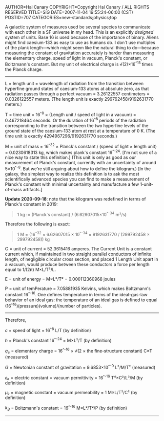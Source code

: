 AUTHOR=Hal Canary
COPYRIGHT=Copyright Hal Canary / ALL RIGHTS RESERVED
TITLE=SIG
DATE=2007-11-04 19:55:24-06:00 (CST)
POSTID=707
CATEGORIES=new-standards;physics;top

A galactic system of measures used be several species to communicate with each other in a SF universe in my head. This is an explicitly _designed_ system of units. Base 16 is used because of the importance of binary. Aliens might find caesium-133 as easy to use as humans do. I don't use multiples of the plank length—which might seem like the natural thing to do—because measuring the constant of gravitation accurately is harder than measuring the elementary charge, speed of light in vacuum, Planck's constant, or Boltzmann's constant. But my unit of electrical charge is √(2)×16<sup>^15</sup> times the Planck charge.

* * *

L = length unit = wavelength of radiation from the transition between hyperfine ground states of caesium-133 atoms at absolute zero, as that radiation passes through a perfect vacuum = 3.26122557 centimeters = 0.0326122557 meters. (The length unit is exactly 299792458/9192631770 meters.)

T = time unit = 16<sup>^8</sup> × (Length unit / speed of light in a vacuum) = 0.467218464 seconds. Or the duration of 16<sup>^8</sup> periods of the radiation corresponding to the transition between the two hyperfine levels of the ground state of the caesium-133 atom at rest at a temperature of 0 K. (The time unit is exactly 4294967296/9192631770 seconds.)

M = unit of mass = 16<sup>^32</sup> × Planck's constant / (speed of light × length unit) = 0.0230618313 kg, which makes plank's constant 16<sup>^-24</sup>. \[I'm not sure of a nice way to state this definition.\] (This unit is only as good as our measurement of Planck's constant, currently with an uncertainty of around 5×10<sup>^-8</sup>. But we're still arguing about how to define the kilogram.) \[In the galaxy, the simplest way to realize this definition is to ask the most scientifically advanced species you can find to make a measurement of Planck's constant with minimal uncertainty and manufacture a few 1-unit-of-mass artifacts.\]

<div class="box">

**Update 2020-09-18**: note that the kilogram was redefined in terms of  Planck's constant in 2019:

>   1 kg := (Planck's constant) / (6.62607015×10<sup>^-34</sup> m²/s)

Therefore the following is exact:

>   1 M = (16<sup>^32</sup> × 6.62607015 × 10<sup>^-34</sup> × 9192631770 / (299792458 × 299792458)) kg

</div>

C = unit of current = 52.3615416 amperes. The Current Unit is a constant current which, if maintained in two straight parallel conductors of infinite length, of negligible circular cross section, and placed 1 Length Unit apart in a vacuum, would produce between these conductors a force per length equal to 1/(2π) M×L/T²/L.

E = unit of energy = M×L²/T² = 0.000112360968 joules

P = unit of temPerature = 7.05881935 Kelvins, which makes Boltzmann's constant 16<sup>^-16</sup>. One defines temperature in terms of the ideal-gas-law behavior of an ideal gas: the temperature of an ideal gas is defined to equal (16<sup>^16</sup>)(pressure)(volume)/(number of particles).

* * *

Therefore,

_c_ = speed of light = 16<sup>^8</sup> L/T (by definition)

_h_ = Planck's constant 16<sup>^-24</sup> = M×L²/T (by definition)

_q<sub>e</sub>_ = elementary charge = 16<sup>^-16</sup> × √(2 × the fine-structure constant) C×T (measured)

_G_ = Newtonian constant of gravitation = 9.6853×10<sup>^-9</sup> L³/M/T² (measured)

_ε₀_ = electric constant = vacuum permittivity = 16<sup>^-16</sup> T⁴×C²/L³/M (by definition)

_μ₀_ = magnetic constant = vacuum permeability = 1 M×L/T²/C² (by definition)

_k<sub>B</sub>_ = Boltzmann's constant = 16<sup>^-16</sup> M×L²/T²/P (by definition)

* * *
